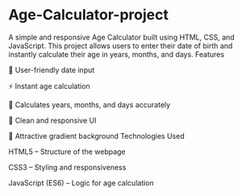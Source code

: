 # Age-Calculator-project
A simple and responsive Age Calculator built using HTML, CSS, and JavaScript.
This project allows users to enter their date of birth and instantly calculate their age in years, months, and days.
Features

📅 User-friendly date input

⚡ Instant age calculation

🧠 Calculates years, months, and days accurately

💎 Clean and responsive UI

🌈 Attractive gradient background
Technologies Used

HTML5 – Structure of the webpage

CSS3 – Styling and responsiveness

JavaScript (ES6) – Logic for age calculation
